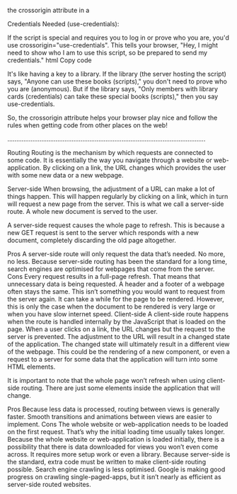 the crossorigin attribute in a <script> tag is like a rule that tells your web browser how to behave when it's trying to load a script (a piece of code) from a different place on the internet.

Imagine you're building a website, and you want to use a cool script that's stored on another website. The crossorigin attribute helps in two scenarios:

No Credentials Needed (anonymous):

If the script is something that anyone can use, like a general tool, you can use crossorigin="anonymous". It means your browser will grab the script without telling the other website who you are. It's like saying, "I don't need to log in or prove who I am to use this script."
html
Copy code
<script src="https://example.com/script.js" crossorigin="anonymous"></script>
Credentials Needed (use-credentials):

If the script is special and requires you to log in or prove who you are, you'd use crossorigin="use-credentials". This tells your browser, "Hey, I might need to show who I am to use this script, so be prepared to send my credentials."
html
Copy code
<script src="https://example.com/script.js" crossorigin="use-credentials"></script>
It's like having a key to a library. If the library (the server hosting the script) says, "Anyone can use these books (scripts)," you don't need to prove who you are (anonymous). But if the library says, "Only members with library cards (credentials) can take these special books (scripts)," then you say use-credentials.

So, the crossorigin attribute helps your browser play nice and follow the rules when getting code from other places on the web!


...............................................................................................................

Routing
Routing is the mechanism by which requests are connected to some code. It is essentially the way you navigate through a website or web-application. By clicking on a link, the URL changes which provides the user with some new data or a new webpage.

Server-side
When browsing, the adjustment of a URL can make a lot of things happen. This will happen regularly by clicking on a link, which in turn will request a new page from the server. This is what we call a server-side route. A whole new document is served to the user.

A server-side request causes the whole page to refresh. This is because a new GET request is sent to the server which responds with a new document, completely discarding the old page altogether.

Pros
A server-side route will only request the data that’s needed. No more, no less.
Because server-side routing has been the standard for a long time, search engines are optimised for webpages that come from the server.
Cons
Every request results in a full-page refresh. That means that unnecessary data is being requested. A header and a footer of a webpage often stays the same. This isn’t something you would want to request from the server again.
It can take a while for the page to be rendered. However, this is only the case when the document to be rendered is very large or when you have slow internet speed.
Client-side
A client-side route happens when the route is handled internally by the JavaScript that is loaded on the page. When a user clicks on a link, the URL changes but the request to the server is prevented. The adjustment to the URL will result in a changed state of the application. The changed state will ultimately result in a different view of the webpage. This could be the rendering of a new component, or even a request to a server for some data that the application will turn into some HTML elements.

It is important to note that the whole page won’t refresh when using client-side routing. There are just some elements inside the application that will change.

Pros
Because less data is processed, routing between views is generally faster.
Smooth transitions and animations between views are easier to implement.
Cons
The whole website or web-application needs to be loaded on the first request. That’s why the initial loading time usually takes longer.
Because the whole website or web-application is loaded initially, there is a possibility that there is data downloaded for views you won’t even come across.
It requires more setup work or even a library. Because server-side is the standard, extra code must be written to make client-side routing possible.
Search engine crawling is less optimised. Google is making good progress on crawling single-paged-apps, but it isn’t nearly as efficient as server-side routed websites.